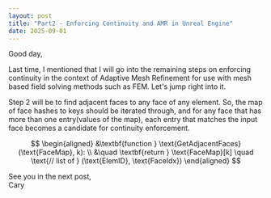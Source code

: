 ```yaml
---
layout: post
title: "Part2 - Enforcing Continuity and AMR in Unreal Engine"
date: 2025-09-01
---
```


Good day,

Last time, I mentioned that I will go into the remaining steps on enforcing continuity in the context of Adaptive Mesh Refinement for use with mesh based field solving methods such as FEM. Let's jump right into it.

Step 2 will be to find adjacent faces to any face of any element. So, the map of face hashes to keys should be iterated through, and for any face that has more than one entry(values of the map), each entry that matches the input face becomes a candidate for continuity enforcement.

$$
\begin{aligned}
&\textbf{function } \text{GetAdjacentFaces}(\text{FaceMap}, k): \\
&\quad \textbf{return } \text{FaceMap}[k] \quad \text{// list of } (\text{ElemID}, \text{FaceIdx})
\end{aligned}
$$

See you in the next post,
<br>Cary